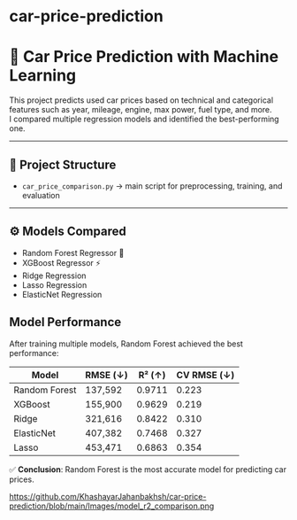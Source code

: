 # car-price-prediction
# 🚗 Car Price Prediction with Machine Learning

This project predicts used car prices based on technical and categorical features such as year, mileage, engine, max power, fuel type, and more.  
I compared multiple regression models and identified the best-performing one.

---

## 📂 Project Structure
- `car_price_comparison.py` → main script for preprocessing, training, and evaluation  


---

## ⚙️ Models Compared
- Random Forest Regressor 🌲
- XGBoost Regressor ⚡
- Ridge Regression
- Lasso Regression
- ElasticNet Regression
## Model Performance
After training multiple models, Random Forest achieved the best performance:

| Model         | RMSE (↓)  | R² (↑)  | CV RMSE (↓) |
|---------------|-----------|---------|-------------|
| Random Forest | 137,592   | 0.9711  | 0.223       |
| XGBoost       | 155,900   | 0.9629  | 0.219       |
| Ridge         | 321,616   | 0.8422  | 0.310       |
| ElasticNet    | 407,382   | 0.7468  | 0.327       |
| Lasso         | 453,471   | 0.6863  | 0.354       |

✅ **Conclusion**: Random Forest is the most accurate model for predicting car prices.



https://github.com/KhashayarJahanbakhsh/car-price-prediction/blob/main/Images/model_r2_comparison.png
